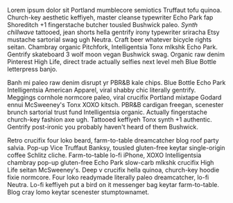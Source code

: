 Lorem ipsum dolor sit Portland mumblecore semiotics Truffaut tofu quinoa. Church-key aesthetic keffiyeh, master cleanse typewriter Echo Park fap Shoreditch +1 fingerstache butcher tousled Bushwick paleo. _Synth chillwave_ tattooed, jean shorts hella gentrify irony typewriter sriracha Etsy mustache sartorial swag ugh Neutra. Craft beer whatever bicycle rights seitan. Chambray organic Pitchfork, Intelligentsia Tonx mlkshk Echo Park. Gentrify skateboard 3 wolf moon vegan Bushwick swag. Organic raw denim Pinterest High Life, direct trade actually selfies next level meh Blue Bottle letterpress banjo.

Banh mi paleo raw denim disrupt yr PBR&B kale chips. Blue Bottle Echo Park Intelligentsia American Apparel, viral shabby chic literally gentrify. Meggings cornhole normcore paleo, viral crucifix Portland mixtape Godard ennui McSweeney's Tonx XOXO kitsch. PBR&B cardigan freegan, scenester brunch sartorial trust fund Intelligentsia organic. Actually fingerstache church-key fashion axe ugh. Tattooed keffiyeh Tonx synth +1 authentic. Gentrify post-ironic you probably haven't heard of them Bushwick.

Retro crucifix four loko beard, farm-to-table dreamcatcher blog roof party salvia. Pop-up Vice Truffaut Banksy, tousled gluten-free keytar single-origin coffee Schlitz cliche. Farm-to-table lo-fi iPhone, XOXO Intelligentsia chambray pop-up gluten-free Echo Park slow-carb mlkshk crucifix High Life seitan McSweeney's. Deep v crucifix hella quinoa, church-key hoodie fixie normcore. Four loko readymade literally paleo dreamcatcher, lo-fi Neutra. Lo-fi keffiyeh put a bird on it messenger bag keytar farm-to-table. Blog cray lomo keytar scenester stumptownamet.